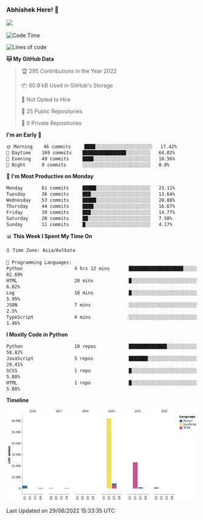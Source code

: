 ### Abhishek Here! 👋
![](https://komarev.com/ghpvc/?username=5parkp1ug&color=green)

<!--
**5parkp1ug/5parkp1ug** is a ✨ _special_ ✨ repository because its `README.md` (this file) appears on your GitHub profile.

Here are some ideas to get you started:

- 🔭 I’m currently working on ...
- 🌱 I’m currently learning ...
- 👯 I’m looking to collaborate on ...
- 🤔 I’m looking for help with ...
- 💬 Ask me about ...
- 📫 How to reach me: ...
- 😄 Pronouns: ...
- ⚡ Fun fact: ...
-->

<!--START_SECTION:waka-->
![Code Time](http://img.shields.io/badge/Code%20Time-0%20secs-blue)

![Lines of code](https://img.shields.io/badge/From%20Hello%20World%20I%27ve%20Written-95%20Thousand%20lines%20of%20code-blue)

**🐱 My GitHub Data** 

> 🏆 295 Contributions in the Year 2022
 > 
> 📦 60.9 kB Used in GitHub's Storage 
 > 
> 🚫 Not Opted to Hire
 > 
> 📜 25 Public Repositories 
 > 
> 🔑 0 Private Repositories  
 > 
**I'm an Early 🐤** 

```text
🌞 Morning    46 commits     ████░░░░░░░░░░░░░░░░░░░░░   17.42% 
🌆 Daytime    169 commits    ████████████████░░░░░░░░░   64.02% 
🌃 Evening    49 commits     ████░░░░░░░░░░░░░░░░░░░░░   18.56% 
🌙 Night      0 commits      ░░░░░░░░░░░░░░░░░░░░░░░░░   0.0%

```
📅 **I'm Most Productive on Monday** 

```text
Monday       61 commits     █████░░░░░░░░░░░░░░░░░░░░   23.11% 
Tuesday      36 commits     ███░░░░░░░░░░░░░░░░░░░░░░   13.64% 
Wednesday    53 commits     █████░░░░░░░░░░░░░░░░░░░░   20.08% 
Thursday     44 commits     ████░░░░░░░░░░░░░░░░░░░░░   16.67% 
Friday       39 commits     ███░░░░░░░░░░░░░░░░░░░░░░   14.77% 
Saturday     20 commits     ██░░░░░░░░░░░░░░░░░░░░░░░   7.58% 
Sunday       11 commits     █░░░░░░░░░░░░░░░░░░░░░░░░   4.17%

```


📊 **This Week I Spent My Time On** 

```text
⌚︎ Time Zone: Asia/Kolkata

💬 Programming Languages: 
Python                   4 hrs 12 mins       ████████████████████░░░░░   82.69% 
HTML                     20 mins             █░░░░░░░░░░░░░░░░░░░░░░░░   6.82% 
Log                      18 mins             █░░░░░░░░░░░░░░░░░░░░░░░░   5.95% 
JSON                     7 mins              ░░░░░░░░░░░░░░░░░░░░░░░░░   2.5% 
TypeScript               4 mins              ░░░░░░░░░░░░░░░░░░░░░░░░░   1.46%

```

**I Mostly Code in Python** 

```text
Python                   10 repos            ██████████████░░░░░░░░░░░   58.82% 
JavaScript               5 repos             ███████░░░░░░░░░░░░░░░░░░   29.41% 
SCSS                     1 repo              █░░░░░░░░░░░░░░░░░░░░░░░░   5.88% 
HTML                     1 repo              █░░░░░░░░░░░░░░░░░░░░░░░░   5.88%

```


**Timeline**

![Chart not found](https://raw.githubusercontent.com/5parkp1ug/5parkp1ug/master/charts/bar_graph.png) 


 Last Updated on 29/06/2022 15:33:35 UTC
<!--END_SECTION:waka-->
